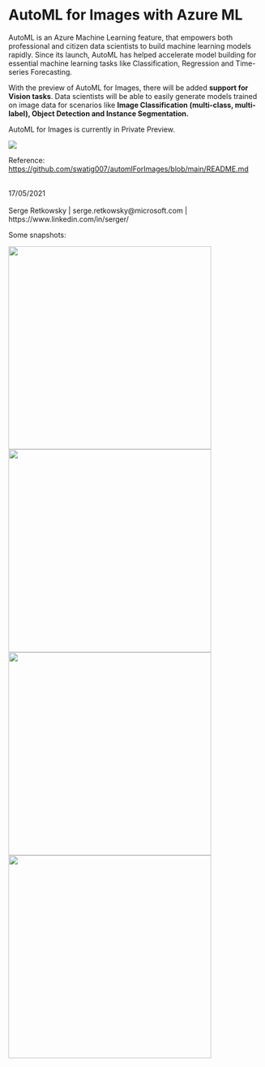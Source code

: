 # AutoML for Images with Azure ML

AutoML is an Azure Machine Learning feature, that empowers both professional and citizen data scientists to build machine learning models rapidly. Since its launch, AutoML has helped accelerate model building for essential machine learning tasks like Classification, Regression and Time-series Forecasting. 

With the preview of AutoML for Images, there will be added **support for Vision tasks**. Data scientists will be able to easily generate models trained on image data for scenarios like **Image Classification (multi-class, multi-label), Object Detection and Instance Segmentation.**

AutoML for Images is currently in Private Preview.

<img src="https://user-images.githubusercontent.com/81828223/115136544-3de1f100-9fd5-11eb-95f2-432db8624d13.png">

Reference:
https://github.com/swatig007/automlForImages/blob/main/README.md

<br>
17/05/2021<br><br>
Serge Retkowsky | serge.retkowsky@microsoft.com | https://www.linkedin.com/in/serger/

Some snapshots:

<img src="https://github.com/retkowsky/AutoMLforImages/blob/main/images/automl-images-snapshot (1).jpg?raw=true" width=400>
<img src="https://github.com/retkowsky/AutoMLforImages/blob/main/images/automl-images-snapshot (2).jpg?raw=true" width=400>
<img src="https://github.com/retkowsky/AutoMLforImages/blob/main/images/automl-images-snapshot (3).jpg?raw=true" width=400>
<img src="https://github.com/retkowsky/AutoMLforImages/blob/main/images/automl-images-snapshot (4).jpg?raw=true" width=400>

